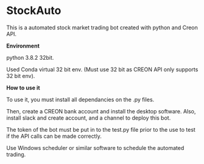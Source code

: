 # StockAuto
 This is a automated stock market trading bot created with python and Creon API.

**Environment**

python 3.8.2 32bit.

Used Conda virtual 32 bit env. (Must use 32 bit as CREON API only supports 32 bit env).

**How to use it**

To use it, you must install all dependancies on the .py files. 

Then, create a CREON bank account and install the desktop software. Also, install slack and create account, and a channel to deploy this bot.

The token of the bot must be put in to the test.py file prior to the use to test if the API calls can be made correctly. 

Use Windows scheduler or similar software to schedule the automated trading. 

